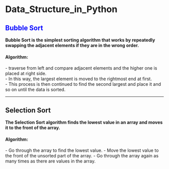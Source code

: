 # Data_Structure_in_Python
<h2 style="color:blue;">Bubble Sort</h2>
<b>Bubble Sort is the simplest sorting algorithm that works by repeatedly swapping the adjacent elements if they are in the wrong order.</b>
<h4>Algorithm: </h4>
- traverse from left and compare adjacent elements and the higher one is placed at right side. <br>
- In this way, the largest element is moved to the rightmost end at first. <br>
- This process is then continued to find the second largest and place it and so on until the data is sorted.<br>
<hr>
<h2>Selection Sort</h2>
<b>The Selection Sort algorithm finds the lowest value in an array and moves it to the front of the array.</b>
<h4>Algorithm: </h4>
- Go through the array to find the lowest value.
- Move the lowest value to the front of the unsorted part of the array.
- Go through the array again as many times as there are values in the array.